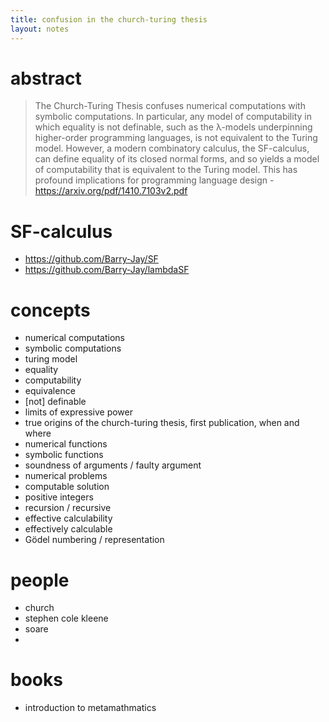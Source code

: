 ```yaml
---
title: confusion in the church-turing thesis
layout: notes
---
```


# abstract 
> The Church-Turing Thesis confuses numerical computations with symbolic computations. In particular, any model of computability in which
equality is not definable, such as the λ-models underpinning higher-order programming languages, is not equivalent to the Turing model. However,
a modern combinatory calculus, the SF-calculus, can define equality of its closed normal forms, and so yields a model of computability that is
equivalent to the Turing model. This has profound implications for programming language design - 
> https://arxiv.org/pdf/1410.7103v2.pdf

# SF-calculus
- https://github.com/Barry-Jay/SF
- https://github.com/Barry-Jay/lambdaSF

# concepts
- numerical computations
- symbolic computations
- turing model
- equality
- computability
- equivalence
- [not] definable
- limits of expressive power
- true origins of the church-turing thesis, first publication, when and where
- numerical functions
- symbolic functions
- soundness of arguments / faulty argument
- numerical problems
- computable solution
- positive integers
- recursion / recursive
- effective calculability
- effectively calculable
- Gödel numbering / representation


# people
- church
- stephen cole kleene
- soare
- 

# books
- introduction to metamathmatics
